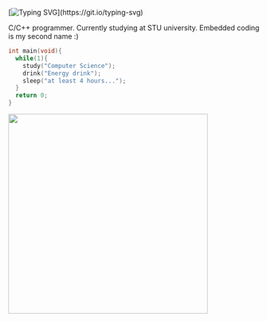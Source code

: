 
[![Typing SVG](https://readme-typing-svg.demolab.com/?lines=Hi+I'm+Timofei;)](https://git.io/typing-svg)

C/C++ programmer. Currently studying at STU university. Embedded coding is my second name :)

```c
int main(void){
  while(1){
    study("Computer Science");
    drink("Energy drink");
    sleep("at least 4 hours...");
  }
  return 0;
}
```


  <img src="https://github-readme-stats.vercel.app/api?username=kuzlik340&show_icons=true&theme=bear" width="400">

